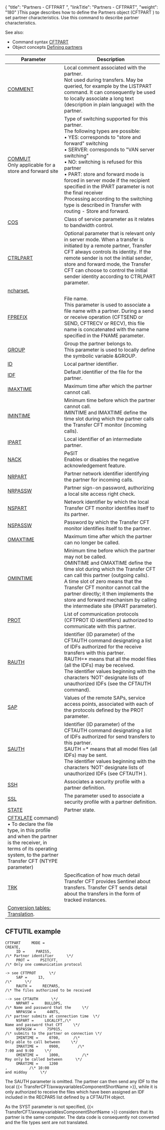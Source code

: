 {
    "title": "Partners - CFTPART ",
    "linkTitle": "Partners - CFTPART",
    "weight": "180"
}This page describes how to define the Partners object (CFTPART ) to set partner
characteristics. Use this command to describe partner characteristics.

See also:

- Command syntax
    [CFTPART](../../../command_summary#CFTPART)
- Object concepts
    [Defining partners]()


| Parameter  | Description  |
| --- | --- |
| [COMMENT](../../../command_summary/parameter_intro/comment)  | Local comment associated with the partner.<br/> Not used during transfers. May be queried, for example by the LISTPART command. It can consequently be used to locally associate a long text (description in plain language) with the partner. |
| [COMMUT](../../../command_summary/parameter_intro/commut) <br/> Only applicable for a store and forward site | Type of switching supported for this partner.<br/> The following types are possible:<br/> • YES: corresponds to &quot;store and forward&quot; switching<br/> • SERVER: corresponds to &quot;VAN server switching&quot;<br/> • NO: switching is refused for this partner<br/> • PART: store and forward mode is forced in server mode if the recipient specified in the IPART parameter is not the final receiver<br/> Processing according to the switching type is described in Transfer with routing - Store and forward. |
| [COS]()  | Class of service parameter as it relates to bandwidth control.  |
| [CTRLPART](../../../command_summary/parameter_intro/ctrlpart) | Optional parameter that is relevant only in server mode. When a transfer is initiated by a remote partner, Transfer CFT always controls its identity. If the remote sender is not the initial sender, store and forward mode, the Transfer CFT can choose to control the initial sender identity according to CTRLPART parameter.  |
| [ncharset.](../../../command_summary/parameter_intro/fcharset)  |
| [FPREFIX](../../../command_summary/parameter_intro/fprefix) | File name.<br/> This parameter is used to associate a file name with a partner. During a send or receive operation (CFTSEND or SEND, CFTRECV or RECV), this file name is concatenated with the name specified in the FNAME parameter. |
| [GROUP](../../../command_summary/parameter_intro/group)  | Group the partner belongs to.<br/> This parameter is used to locally define the symbolic variable &amp;GROUP. |
| [ID](../../../command_summary/parameter_intro/id)  | Local partner identifier. |
| [IDF](../../../command_summary/parameter_intro/idf)  | Default identifier of the file for the partner. |
| [IMAXTIME](../../../command_summary/parameter_intro/imaxtime) | Maximum time after which the partner cannot call. |
| [IMINTIME]()  | Minimum time before which the partner cannot call.<br/> IMINTIME and IMAXTIME define the time slot during which the partner calls the Transfer CFT monitor (incoming calls). |
| [IPART](../../../command_summary/parameter_intro/ipart) | Local identifier of an intermediate partner. |
| [NACK](../../../command_summary/parameter_intro/nack)  | PeSIT<br/> Enables or disables the negative acknowledgement feature. |
| [NRPART](../../../command_summary/parameter_intro/npart) | Partner network identifier identifying the partner for incoming calls. |
| [NRPASSW](../../../command_summary/parameter_intro/nrpassw)  | Partner sign-on password, authorizing a local site access right check. |
| [NSPART](../../../command_summary/parameter_intro/nspart)  | Network identifier by which the local Transfer CFT monitor identifies itself to its partner. |
| [NSPASSW](../../../command_summary/parameter_intro/nspassw) | Password by which the Transfer CFT monitor identifies itself to the partner. |
| [OMAXTIME](../../../command_summary/parameter_intro/omaxtime) | Maximum time after which the partner can no longer be called. |
| [OMINTIME](../../../command_summary/parameter_intro/omintime)  | Minimum time before which the partner may not be called.<br/> OMINTIME and OMAXTIME define the time slot during which the Transfer CFT can call this partner (outgoing calls).<br/> A time slot of zero means that the Transfer CFT monitor cannot call the partner directly; it then implements the store and forward mechanism by calling the intermediate site (IPART parameter). |
| [PROT](../../../command_summary/parameter_intro/prot)  | List of communication protocols (CFTPROT ID identifiers) authorized to communicate with this partner. |
| [RAUTH](../../../command_summary/parameter_intro/rauth)  | Identifier (ID parameter) of the CFTAUTH command designating a list of IDFs authorized for the receive transfers with this partner.<br/> RAUTH=* means that all the model files (all the IDFs) may be received.<br/> The identifier values beginning with the characters ‘NOT’ designate lists of unauthorized IDFs (see the CFTAUTH command). |
| [SAP](../../../command_summary/parameter_intro/sap)  | Values of the remote SAPs, service access points, associated with each of the protocols defined by the PROT parameter. |
| [SAUTH](../../../command_summary/parameter_intro/sauth)  | Identifier (ID parameter) of the CFTAUTH command designating a list of IDFs authorized for send transfers to this partner.<br/> SAUTH =* means that all model files (all IDFs) may be sent.<br/> The identifier values beginning with the characters ‘NOT’ designate lists of unauthorized IDFs (see CFTAUTH ). |
| [SSH]()  | Associates a security profile with a partner definition.  |
| [SSL](../../../command_summary/parameter_intro/ssl)  | The parameter used to associate a security profile with a partner definition.  |
| [STATE](../../../command_summary/parameter_intro/state)  | Partner state. |
| [CFTXLATE](../../../command_summary/parameter_intro/syst) command)<br/> • To declare the file type, in this profile and when the partner is the receiver, in terms of its operating system, to the partner Transfer CFT (NTYPE parameter) |
| [TRK](../../../command_summary/parameter_intro/trk) | Specification of how much detail Transfer CFT provides Sentinel about transfers. Transfer CFT sends detail about the transfers in the form of tracked instances. |
| [Conversion tables: Translation](../../../command_summary/parameter_intro/xlate).  |


CFTUTIL example
---------------

```
CFTPART     MODE =    
CREATE,
     ID =     PARIS5,    
/\* Partner identifier      \*/
     PROT =     PSITCFT,    
/\* Only one communication protocol
                                   
-> see CFTPROT      \*/
     SAP =     13,          
/\*      \*/
     RAUTH =     RECPAR5,    
/\* The files authorized to be received
                                     
--> see CFTAUTH      \*/
     NRPART =     BULLDPS,    
/\* Name and password that the     \*/
     NRPASSW =     44NTS,    
/\* partner submits at connection time  \*/
     NSPART =     LOCALCFT,/\*
Name and password that CFT     \*/
     NSPASSW =     75P015,   
/\* submits to the partner on connection \*/
     IMINTIME =     0700,      /\*
Only able to call between     \*/
     IMAXTIME =     0900,        /\*
7:00 and 9:00     \*/
     OMINTIME =     1000,          /\*
May only be called between      \*/
     OMAXTIME =     1200    
,          /\* 10:00
and midday      \*/
```

The SAUTH parameter is omitted. The partner can then send any IDF to
the local {{< TransferCFT/axwayvariablesComponentShortName  >}}, while it is only authorized to receive
the files which have been assigned an IDF included in the RECPAR5 list
defined by a CFTAUTH object.

As the SYST parameter is not specified, {{< TransferCFT/axwayvariablesComponentShortName  >}} considers that its
partner is the same computer. The data code is consequently not converted
and the file types sent are not translated.
